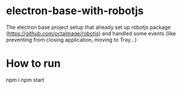 # electron-base-with-robotjs
The electron base project setup that already set up robotjs package (https://github.com/octalmage/robotjs) and handled some events (like preventing from closing application, moving to Tray...)

# How to run
npm i
npm start